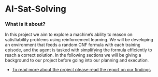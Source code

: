 # AI-Sat-Solving


### What is it about?

In this project we aim to explore a machine’s ability to
reason on satisfiability problems using reinforcement
learning. We will be developing an environment that
feeds a random CNF formula with each training
episode, and the agent is tasked with simplifying the
formula efficiently to reach a correct solution. In the
following sections we will be giving a background to
our project before going into our planning and
execution.

- [To read more about the project please read the report on our findings](https://github.com/Aivaras7/Python-CNF-Solver/blob/main/report.pdf)



